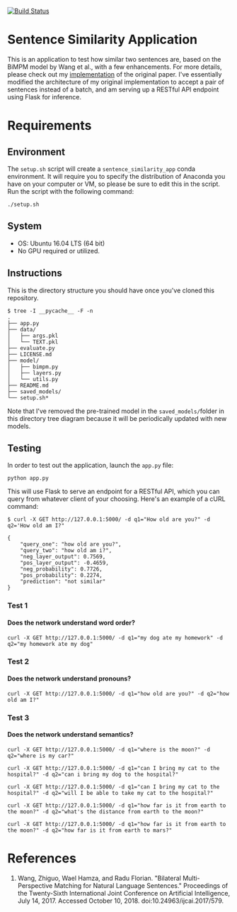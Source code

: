 [![Build Status](https://travis-ci.com/SudoSharma/sentence_similarity_app.svg?branch=master)](https://travis-ci.com/SudoSharma/sentence_similarity_app)

# Sentence Similarity Application
This is an application to test how similar two sentences are, based on the BiMPM model by Wang et al., with a few enhancements. For more details, please check out my [implementation](https://github.com/SudoSharma/bimpm_implementation) of the original paper. 
I've essentially modified the architecture of my original implementation to accept a pair of sentences instead of a batch, and am serving up a RESTful API endpoint using Flask for inference. 

# Requirements
## Environment
The `setup.sh` script will create a `sentence_similarity_app` conda environment.  It will require you to specify the distribution of Anaconda you have on your computer or VM, so please be sure to edit this in the script. Run the script with the following command:

    ./setup.sh

## System
- OS: Ubuntu 16.04 LTS (64 bit)
- No GPU required or utilized.

## Instructions
This is the directory structure you should have once you've cloned this repository. 

    $ tree -I __pycache__ -F -n
    .
    ├── app.py
    ├── data/
    │   ├── args.pkl
    │   └── TEXT.pkl
    ├── evaluate.py
    ├── LICENSE.md
    ├── model/
    │   ├── bimpm.py
    │   ├── layers.py
    │   └── utils.py
    ├── README.md
    ├── saved_models/
    └── setup.sh* 

Note that I've removed the pre-trained model in the `saved_models/`folder in this directory tree diagram because it will be periodically updated with new models.

## Testing
In order to test out the application, launch the `app.py` file:

    python app.py

This will use Flask to serve an endpoint for a RESTful API, which you can query from whatever client of your choosing. Here's an example of a cURL command:

    $ curl -X GET http://127.0.0.1:5000/ -d q1="How old are you?" -d q2='How old am I?"

    {
        "query_one": "how old are you?",
        "query_two": "how old am i?",
        "neg_layer_output": 0.7569,
        "pos_layer_output": -0.4659,
        "neg_probability": 0.7726,
        "pos_probability": 0.2274,
        "prediction": "not similar"
    }

### Test 1
#### Does the network understand word order?
    curl -X GET http://127.0.0.1:5000/ -d q1="my dog ate my homework" -d q2="my homework ate my dog"

### Test 2
#### Does the network understand pronouns? 
    curl -X GET http://127.0.0.1:5000/ -d q1="how old are you?" -d q2="how old am I?"

### Test 3
#### Does the network understand semantics?
    curl -X GET http://127.0.0.1:5000/ -d q1="where is the moon?" -d q2="where is my car?"

    curl -X GET http://127.0.0.1:5000/ -d q1="can I bring my cat to the hospital?" -d q2="can i bring my dog to the hospital?"

    curl -X GET http://127.0.0.1:5000/ -d q1="can I bring my cat to the hospital?" -d q2="will I be able to take my cat to the hospital?"

    curl -X GET http://127.0.0.1:5000/ -d q1="how far is it from earth to the moon?" -d q2="what's the distance from earth to the moon?"

    curl -X GET http://127.0.0.1:5000/ -d q1="how far is it from earth to the moon?" -d q2="how far is it from earth to mars?"

# References
1. Wang, Zhiguo, Wael Hamza, and Radu Florian. "Bilateral Multi-Perspective Matching for Natural Language Sentences." Proceedings of the Twenty-Sixth International Joint Conference on Artificial Intelligence, July 14, 2017. Accessed October 10, 2018. doi:10.24963/ijcai.2017/579. 
